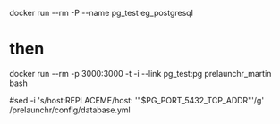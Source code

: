 docker run --rm -P --name pg_test eg_postgresql
# then
docker run --rm -p 3000:3000 -t -i --link pg_test:pg prelaunchr_martin bash

#sed -i 's/host:REPLACEME/host: '"$PG_PORT_5432_TCP_ADDR"'/g' /prelaunchr/config/database.yml
